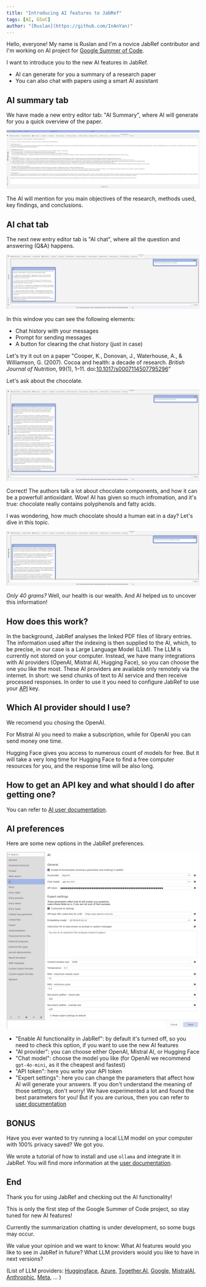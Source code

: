 ```yaml
---
title: "Introducing AI features to JabRef"
tags: [AI, GSoC]
author: "[Ruslan](https://github.com/InAnYan)"
---
```


Hello, everyone! My name is Ruslan and I'm a novice JabRef contributor and I'm working on AI project for [Google Summer of Code](https://summerofcode.withgoogle.com/).

I want to introduce you to the new AI features in JabRef.

- AI can generate for you a summary of a research paper
- You can also chat with papers using a smart AI assistant

## AI summary tab

We have made a new entry editor tab: "AI Summary", where AI will generate for you a quick overview of the paper.

![AI summary tab screenshot](../img/AiSummary.png)

The AI will mention for you main objectives of the research, methods used, key findings, and conclusions.

## AI chat tab

The next new entry editor tab is "AI chat", where all the question and answering (Q&A) happens.

![AI chat tab screenshot](../img/AiChat.png)

In this window you can see the following elements:

- Chat history with your messages
- Prompt for sending messages
- A button for clearing the chat history (just in case)

Let's try it out on a paper "Cooper, K., Donovan, J., Waterhouse, A., & Williamson, G. (2007). Cocoa and health: a decade of research. *British Journal of Nutrition*, 99(1), 1–11. doi:[10.1017/s0007114507795296](https://doi.org/10.1017/s0007114507795296)"

Let's ask about the chocolate.

![AI first question and answer](../img/AiQuestion1.png)

Correct! The authors talk a lot about chocolate components, and how it can be a powerfull antioxidant.
Wow! AI has given so much infromation, and it's true: chocolate really contains polyphenols and fatty acids.

I was wondering, how much chocolate should a human eat in a day? Let's dive in this topic.

![AI second question and answer](../img/AiQuestion2.png)

*Only 40 grams?* Well, our health is our wealth. And AI helped us to uncover this information!

## How does this work?

In the background, JabRef analyses the linked PDF files of library entries. The information used after the indexing is then supplied to the AI, which, to be precise, in our case is a Large Language Model (LLM). The LLM is currently not stored on your computer. Instead, we have many integrations with AI providers (OpenAI, Mistral AI, Hugging Face), so you can choose the one you like the most. These AI providers are available only remotely via the internet. In short: we send chunks of text to AI service and then receive processed responses. In order to use it you need to configure JabRef to use your [API](https://en.wikipedia.org/wiki/API) key.

## Which AI provider should I use?

We recomend you chosing the OpenAI.

For Mistral AI you need to make a subscription, while for OpenAI you can send money one time.

Hugging Face gives you access to numerous count of models for free. But it will take a very long time for Hugging Face to find a free computer resources for you, and the response time will be also long.

## How to get an API key and what should I do after getting one?

You can refer to [AI user documentation](https://docs.jabref.org/ai/ai-providers-and-api-keys).

## AI preferences

Here are some new options in the JabRef preferences.

![AI preferences](../img/AiPreferences.png)

- "Enable AI functionality in JabRef": by default it's turned off, so you need to check this option, if you want to use the new AI features
- "AI provider": you can choose either OpenAI, Mistral AI, or Hugging Face
- "Chat model": choose the model you like (for OpenAI we recommend `gpt-4o-mini`, as it the cheapest and fastest)
- "API token": here you write your API token
- "Expert settings": here you can change the parameters that affect how AI will generate your answers. If you don't understand the meaning of those settings, don't worry! We have experimented a lot and found the best parameters for you! But if you are curious, then you can refer to [user documentation]()

## BONUS

Have you ever wanted to try running a local LLM model on your computer with 100% privacy saved? We got you.

We wrote a tutorial of how to install and use `ollama` and integrate it in JabRef. You will find more information at the [user documentation](https://docs.jabref.org/ai/local-llm).

## End

Thank you for using JabRef and checking out the AI functionality!

This is only the first step of the Google Summer of Code project, so stay tuned for new AI features!

Currently the summarization chatting is under development, so some bugs may occur.

We value your opinion and we want to know: What AI features would you like to see in JabRef in future? What LLM providers would you like to have in next versions?

(List of LLM providers: [Huggingface](https://huggingface.co/pricing#endpoints), [Azure](https://azure.microsoft.com/en-us/products/#ai-machine-learning), [Together.AI](https://www.together.ai/), [Google](https://ai.google/discover/our-models/), [MistralAI](https://mistral.ai/), [Anthrophic](https://www.anthropic.com/), [Meta](https://llama.meta.com/), ... )
